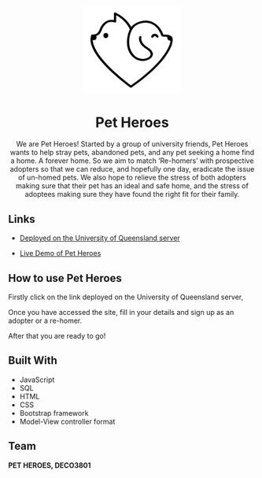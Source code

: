 <p align="center">
  <a href="https://ibb.co/vP5Pvcx"><img src="blacklogo.png" alt="Pet-Logo-Rounded" width="40%" height="40%"></a>
</p>
<h1 align="center">Pet Heroes</h1>

<p align="center">We are Pet Heroes! Started by a group of university friends, Pet Heroes wants to help stray pets, abandoned pets, and any pet seeking a home find a home. A forever home. So we aim to match ‘Re-homers’ with prospective adopters so that we can reduce, and hopefully one day, eradicate the issue of un-homed pets. We also hope to relieve the stress of both adopters making sure that their pet has an ideal and safe home, and the stress of adoptees making sure they have found the right fit for their family.
</p>

## Links


- [Deployed on the University of Queensland server](https://pet.uqcloud.net/index.php)

- [Live Demo of Pet Heroes](https://www.youtube.com/watch?v=FhaCKBDGekk&ab_channel=DustinBergman)


## How to use Pet Heroes 

Firstly click on the link deployed on the University of Queensland server, 

Once you have accessed the site, fill in your details and sign up as an adopter or a re-homer. 

After that you are ready to go!

## Built With

- JavaScript
- SQL
- HTML
- CSS
- Bootstrap framework 
- Model-View controller format 


## Team

**PET HEROES, DECO3801**




